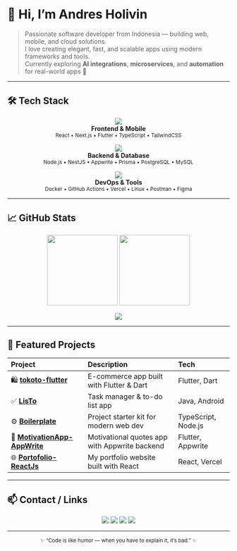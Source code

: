# 👋 Hi, I’m **Andres Holivin**
> Passionate software developer from Indonesia — building web, mobile, and cloud solutions.  
I love creating elegant, fast, and scalable apps using modern frameworks and tools.  
Currently exploring **AI integrations**, **microservices**, and **automation** for real-world apps 🚀

---

## 🛠️ Tech Stack

<p align="center">
  <!-- Frontend -->
  <img src="https://skillicons.dev/icons?i=html,css,js,ts,react,nextjs,tailwind,flutter,dart" /><br/>
  <b>Frontend & Mobile</b><br/>
  <sub>React • Next.js • Flutter • TypeScript • TailwindCSS</sub>
</p>

<p align="center">
  <!-- Backend -->
  <img src="https://skillicons.dev/icons?i=nodejs,express,nestjs,appwrite,prisma,postgres,mysql" /><br/>
  <b>Backend & Database</b><br/>
  <sub>Node.js • NestJS • Appwrite • Prisma • PostgreSQL • MySQL</sub>
</p>

<p align="center">
  <!-- DevOps & Tools -->
  <img src="https://skillicons.dev/icons?i=docker,git,github,vercel,linux,postman,figma" /><br/>
  <b>DevOps & Tools</b><br/>
  <sub>Docker • GitHub Actions • Vercel • Linux • Postman • Figma</sub>
</p>

---

## 📈 GitHub Stats

<p align="center">
  <img src="https://github-readme-stats.vercel.app/api?username=Andres-Holivin&show_icons=true&theme=transparent&hide_border=true" height="160"/>
  <img src="https://github-readme-stats.vercel.app/api/top-langs/?username=Andres-Holivin&layout=compact&theme=transparent&hide_border=true" height="160"/>
</p>

<p align="center">
  <img src="https://github-readme-streak-stats.herokuapp.com?user=Andres-Holivin&theme=transparent&hide_border=true" />
</p>

---

## 🔎 Featured Projects

| Project | Description | Tech |
|:--------|:-------------|:----|
| 🛍️ [**tokoto-flutter**](https://github.com/Andres-Holivin/tokoto-flutter) | E-commerce app built with Flutter & Dart | Flutter, Dart |
| ✅ [**LisTo**](https://github.com/Andres-Holivin/LisTo) | Task manager & to-do list app | Java, Android |
| ⚙️ [**Boilerplate**](https://github.com/Andres-Holivin/Boilerplate) | Project starter kit for modern web dev | TypeScript, Node.js |
| 💬 [**MotivationApp-AppWrite**](https://github.com/Andres-Holivin/MotivationApp-AppWrite) | Motivational quotes app with Appwrite backend | Flutter, Appwrite |
| 🌐 [**Portofolio-ReactJs**](https://github.com/Andres-Holivin/Portofolio-ReactJs) | My portfolio website built with React | React, Vercel |

---

## 📫 Contact / Links

<p align="center">
  <a href="mailto:andres12holivin@gmail.com"><img src="https://img.shields.io/badge/-Gmail-EA4335?logo=gmail&logoColor=white&style=for-the-badge"></a>
  <a href="https://www.linkedin.com/in/andres-holivin-73327b1a3"><img src="https://img.shields.io/badge/-LinkedIn-0077B5?logo=linkedin&logoColor=white&style=for-the-badge"></a>
  <a href="https://andresholivin.vercel.app"><img src="https://img.shields.io/badge/-Portfolio-000000?logo=vercel&logoColor=white&style=for-the-badge"></a>
  <a href="https://github.com/Andres-Holivin"><img src="https://img.shields.io/badge/-GitHub-181717?logo=github&logoColor=white&style=for-the-badge"></a>
</p>

---

<p align="center">
  <sub>✨ “Code is like humor — when you have to explain it, it’s bad.” ✨</sub>
</p>
